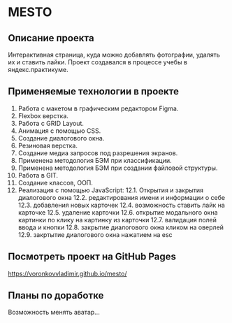 # MESTO #
## Описание проекта ##
Интерактивная страница, куда можно добавлять фотографии, удалять их и ставить лайки. Проект создавался в процессе учебы в яндекс.практикуме.
## Применяемые технологии в проекте ##
1. Работа с макетом в графическим редактором Figma.
2. Flexbox верстка.
3. Работа с GRID Layout.
4. Анимация с помощью CSS.
5. Создание диалогового окна.
6. Резиновая верстка.
7. Создание медиа запросов под разрешения экранов.
8. Применена методология БЭМ при классификации.
9. Применена методология БЭМ при создании файловой структуры.
10. Работа в GIT.
11. Создание классов, ООП.
12. Реализация с помощью JavaScript:
12.1. Открытия и закрытия диалогового окна
12.2. редактирования имени и информации о себе
12.3. добавления новых карточек
12.4. возможность ставить лайк на карточке
12.5. удаление карточки
12.6. открытие модального окна картинки по клику на картинку из карточки
12.7. валидация полей ввода и кнопки
12.8. закрытие диалогового окна кликом на оверлей
12.9. закртытие диалогового окна нажатием на esc
## Посмотреть проект на GitHub Pages ##
https://voronkovvladimir.github.io/mesto/
## Планы по доработке ##
Возможность менять аватар...